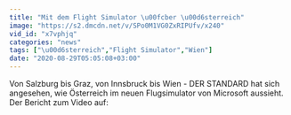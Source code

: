 ```yaml
---
title: "Mit dem Flight Simulator \u00fcber \u00d6sterreich"
image: "https://s2.dmcdn.net/v/SPo0M1VG0ZxRIPUfv/x240"
vid_id: "x7vphjq"
categories: "news"
tags: ["\u00d6sterreich","Flight Simulator","Wien"]
date: "2020-08-29T05:05:08+03:00"
---
```

Von Salzburg bis Graz, von Innsbruck bis Wien - DER STANDARD hat sich angesehen, wie Österreich im neuen Flugsimulator von Microsoft aussieht. Der Bericht zum Video auf: 
